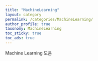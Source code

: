 ```yaml
---
title: "MachineLearning"
layout: category
permalink: /categories/MachineLearning/
author_profile: true
taxonomy: MachineLearning
toc_sticky: true
toc_ads: true
---
```

Machine Learning 모음
